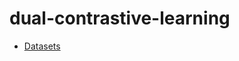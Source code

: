 # dual-contrastive-learning

* [Datasets](https://drive.google.com/file/d/1hu92hj2ZKrKdXWs5QU2C80yTvI8MPe0h/view?usp=sharing)
